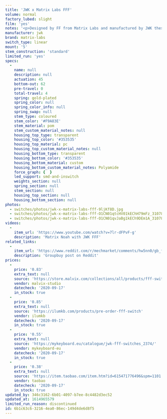```yaml
---
title: 'JWK x Matrix Labs FFF'
volume: normal
factory_lubed: slight
film: 'yes'
notes: '<p>Designed by FF from Matrix Labs and manufactured by JWK these switches were sold in a limited group-buy that ended on August 15th 2020.</p><p>The switches are made with the new improved molds from JWK with better housing tolerances and a new bottom housing made out of polyamide plastic.</p>'
manufacturer: jwk
brand: matrix-labs
switch_type: linear
mount: '5'
stem_construction: 'standard'
limited_run: 'yes'
specs:
  -
    name: null
    description: null
    actuation: 45
    bottom-out: 62
    pre-travel: 0
    total-travel: 4
    spring: gold-plated
    spring_color: null
    spring_color_info: null
    spring_swap: null
    stem_type: coloured
    stem_color: '#F9A83E'
    stem_material: pom
    stem_custom_material_notes: null
    housing_top_type: transparent
    housing_top_color: '#353535'
    housing_top_material: pc
    housing_top_custom_material_notes: null
    housing_bottom_type: transparent
    housing_bottom_color: '#353535'
    housing_bottom_material: custom
    housing_bottom_custom_material_notes: Polyamide
    force_graph: {  }
    led_support: smd-and-inswitch
    weights_section: null
    spring_section: null
    stem_section: null
    housing_top_section: null
    housing_bottom_section: null
photos:
  - switches/photos/jwk-x-matrix-labs-fff-9ljKf8D.jpg
  - switches/photos/jwk-x-matrix-labs-fff-O1CN01qtcHV01kEChH79mFz_3107894651-scaled.jpg
  - switches/photos/jwk-x-matrix-labs-fff-O1CN01qvJaBg1kECh9DEm1A_3107894651-scaled.jpg
videos:
  -
    item_url: 'https://www.youtube.com/watch?v=7lr-dFPvF-g'
    description: 'Matrix Noah with JWK FFF'
related_links:
  -
    item_url: 'https://www.reddit.com/r/mechmarket/comments/hw5nn0/gb_fff_linear_switche_preorder_live_keyboard/'
    description: 'Groupbuy post on Reddit'
prices:
  -
    price: '0.83'
    extra_text: null
    source: 'https://store.malvix.com/collections/all/products/fff-switches-linear'
    vendor: malvix-studio
    datecheck: '2020-09-17'
    in_stock: true
  -
    price: '0.85'
    extra_text: null
    source: 'https://ilumkb.com/products/pre-order-fff-switch'
    vendor: ilumkb
    datecheck: '2020-09-17'
    in_stock: true
  -
    price: '0.55'
    extra_text: null
    source: 'https://mykeyboard.eu/catalogue/jwk-fff-switches_2374/'
    vendor: mykeyboard-eu
    datecheck: '2020-09-17'
    in_stock: true
  -
    price: '0.38'
    extra_text: null
    source: 'https://item.taobao.com/item.htm?id=615471776496&spm=1101.1101.N.N.80ae9dd'
    vendor: taobao
    datecheck: '2020-09-17'
    in_stock: true
updated_by: 346c3162-6b01-4097-b7ee-8c4482d3ec52
updated_at: 1614965579
limited_run_reason: discontinued
id: 6b1c63c6-3216-4ea0-86ec-149d4de6d8f5
---
```

